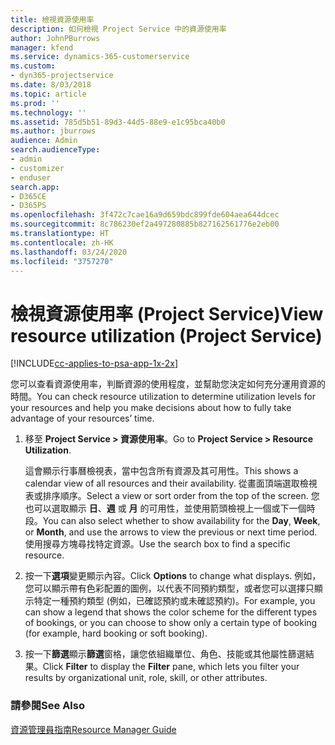 ```yaml
---
title: 檢視資源使用率
description: 如何檢視 Project Service 中的資源使用率
author: JohnPBurrows
manager: kfend
ms.service: dynamics-365-customerservice
ms.custom:
- dyn365-projectservice
ms.date: 8/03/2018
ms.topic: article
ms.prod: ''
ms.technology: ''
ms.assetid: 785d5b51-89d3-44d5-88e9-e1c95bca40b0
ms.author: jburrows
audience: Admin
search.audienceType:
- admin
- customizer
- enduser
search.app:
- D365CE
- D365PS
ms.openlocfilehash: 3f472c7cae16a9d659bdc899fde604aea644dcec
ms.sourcegitcommit: 8c786230ef2a497280885b827162561776e2eb00
ms.translationtype: HT
ms.contentlocale: zh-HK
ms.lasthandoff: 03/24/2020
ms.locfileid: "3757270"
---
```

# <a name="view-resource-utilization-project-service"></a><span data-ttu-id="36cc7-103">檢視資源使用率 (Project Service)</span><span class="sxs-lookup"><span data-stu-id="36cc7-103">View resource utilization (Project Service)</span></span>

[!INCLUDE[cc-applies-to-psa-app-1x-2x](../includes/cc-applies-to-psa-app-1x-2x.md)]

<span data-ttu-id="36cc7-104">您可以查看資源使用率，判斷資源的使用程度，並幫助您決定如何充分運用資源的時間。</span><span class="sxs-lookup"><span data-stu-id="36cc7-104">You can check resource utilization to determine utilization levels for your resources and help you make decisions about how to fully take advantage of your resources’ time.</span></span>  
  
1. <span data-ttu-id="36cc7-105">移至 **Project Service > 資源使用率**。</span><span class="sxs-lookup"><span data-stu-id="36cc7-105">Go to **Project Service > Resource Utilization**.</span></span> 

     <span data-ttu-id="36cc7-106">這會顯示行事曆檢視表，當中包含所有資源及其可用性。</span><span class="sxs-lookup"><span data-stu-id="36cc7-106">This shows a calendar view of all resources and their availability.</span></span> <span data-ttu-id="36cc7-107">從畫面頂端選取檢視表或排序順序。</span><span class="sxs-lookup"><span data-stu-id="36cc7-107">Select a view or sort order from the top of the screen.</span></span> <span data-ttu-id="36cc7-108">您也可以選取顯示 **日**、**週** 或 **月** 的可用性，並使用箭頭檢視上一個或下一個時段。</span><span class="sxs-lookup"><span data-stu-id="36cc7-108">You can also select whether to show availability for the **Day**, **Week**, or **Month**, and use the arrows to view the previous or next time period.</span></span> <span data-ttu-id="36cc7-109">使用搜尋方塊尋找特定資源。</span><span class="sxs-lookup"><span data-stu-id="36cc7-109">Use the search box to find a specific resource.</span></span>      
  
2. <span data-ttu-id="36cc7-110">按一下**選項**變更顯示內容。</span><span class="sxs-lookup"><span data-stu-id="36cc7-110">Click **Options** to change what displays.</span></span> <span data-ttu-id="36cc7-111">例如，您可以顯示帶有色彩配置的圖例，以代表不同預約類型，或者您可以選擇只顯示特定一種預約類型 (例如，已確認預約或未確認預約)。</span><span class="sxs-lookup"><span data-stu-id="36cc7-111">For example, you can show a legend that shows the color scheme for the different types of bookings, or you can choose to show only a certain type of booking (for example, hard booking or soft booking).</span></span>  

3. <span data-ttu-id="36cc7-112">按一下**篩選**顯示**篩選**窗格，讓您依組織單位、角色、技能或其他屬性篩選結果。</span><span class="sxs-lookup"><span data-stu-id="36cc7-112">Click **Filter** to display the **Filter** pane, which lets you filter your results by organizational unit, role, skill, or other attributes.</span></span>  
  
### <a name="see-also"></a><span data-ttu-id="36cc7-113">請參閱</span><span class="sxs-lookup"><span data-stu-id="36cc7-113">See Also</span></span>  
 [<span data-ttu-id="36cc7-114">資源管理員指南</span><span class="sxs-lookup"><span data-stu-id="36cc7-114">Resource Manager Guide</span></span>](../project-service/resource-manager-guide.md)
